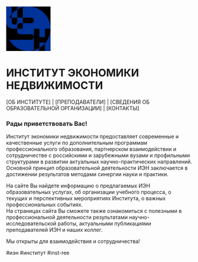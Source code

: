 ![Pasted image 20220408103528.png](https://github.com/upr1se/site/blob/main/Pasted%20image%2020220408103528.png)
# ИНСТИТУТ ЭКОНОМИКИ НЕДВИЖИМОСТИ

[ОБ ИНСТИТУТЕ]  | [ПРЕПОДАВАТЕЛИ] | [СВЕДЕНИЯ ОБ ОБРАЗОВАТЕЛЬНОЙ ОРГАНИЗАЦИИ] | [КОНТАКТЫ]

### Рады приветствовать Вас!

Институт экономики недвижимости предоставляет современные и качественные услуги по дополнительным программам профессионального образования, партнерском взаимодействии и сотрудничестве с российскими и зарубежными вузами и профильными структурами в развитии актуальных научно-практических направлений.   
Основной принцип образовательной деятельности ИЭН заключается в достижении результатов методами синергии науки и практики.

На сайте Вы найдете информацию о предлагаемых ИЭН образовательных услугах, об организации учебного процесса, о текущих и перспективных мероприятиях Института, о важных профессиональных событиях.  
На страницах сайта Вы сможете также ознакомиться с полезными в профессиональной деятельности результатами научно-исследовательской работы, актуальными публикациями преподавателей ИЭН и наших коллег.

Мы открыты для взаимодействия и сотрудничества!

#иэн #институт #inst-ree
